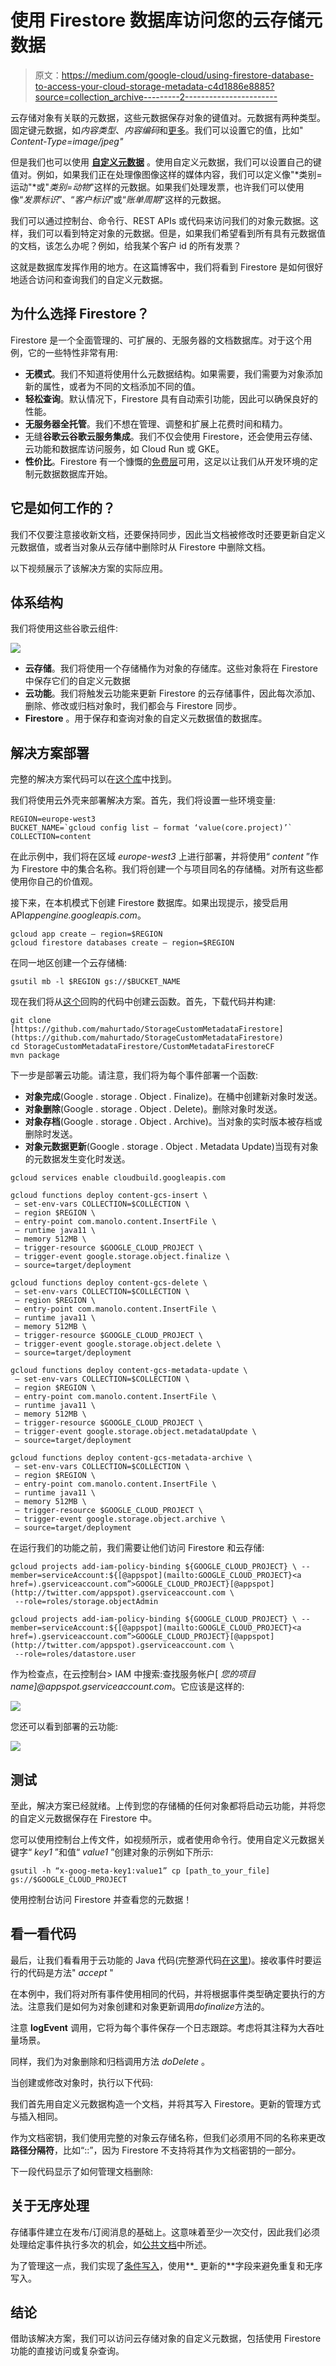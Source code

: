 # 使用 Firestore 数据库访问您的云存储元数据

> 原文：<https://medium.com/google-cloud/using-firestore-database-to-access-your-cloud-storage-metadata-c4d1886e8885?source=collection_archive---------2----------------------->

云存储对象有关联的元数据，这些元数据保存对象的键值对。元数据有两种类型。固定键元数据，如*内容类型*、*内容编码*和[更多](https://cloud.google.com/storage/docs/metadata#mutable)。我们可以设置它的值，比如" *Content-Type=image/jpeg"*

但是我们也可以使用 [**自定义元数据**](https://cloud.google.com/storage/docs/metadata#custom-metadata) 。使用自定义元数据，我们可以设置自己的键值对。例如，如果我们正在处理像图像这样的媒体内容，我们可以定义像"*类别=运动"*或"*类别=动物*"这样的元数据。如果我们处理发票，也许我们可以使用像“*发票标识*”、“*客户标识*”或“*账单周期*”这样的元数据。

我们可以通过控制台、命令行、REST APIs 或代码来访问我们的对象元数据。这样，我们可以看到特定对象的元数据。但是，如果我们希望看到所有具有元数据值的文档，该怎么办呢？例如，给我某个客户 id 的所有发票？

这就是数据库发挥作用的地方。在这篇博客中，我们将看到 Firestore 是如何很好地适合访问和查询我们的自定义元数据。

## 为什么选择 Firestore？

Firestore 是一个全面管理的、可扩展的、无服务器的文档数据库。对于这个用例，它的一些特性非常有用:

*   **无模式**。我们不知道将使用什么元数据结构。如果需要，我们需要为对象添加新的属性，或者为不同的文档添加不同的值。
*   **轻松查询**。默认情况下，Firestore 具有自动索引功能，因此可以确保良好的性能。
*   **无服务器全托管**。我们不想在管理、调整和扩展上花费时间和精力。
*   无缝**谷歌云谷歌云服务集成**。我们不仅会使用 Firestore，还会使用云存储、云功能和数据库访问服务，如 Cloud Run 或 GKE。
*   **性价比**。Firestore 有一个慷慨的[免费层](https://cloud.google.com/firestore/pricing)可用，这足以让我们从开发环境的定制元数据数据库开始。

## 它是如何工作的？

我们不仅要注意接收新文档，还要保持同步，因此当文档被修改时还要更新自定义元数据值，或者当对象从云存储中删除时从 Firestore 中删除文档。

以下视频展示了该解决方案的实际应用。

## 体系结构

我们将使用这些谷歌云组件:

![](img/36f26dcb256d73118e4b82d952037d01.png)

*   **云存储**。我们将使用一个存储桶作为对象的存储库。这些对象将在 Firestore 中保存它们的自定义元数据
*   **云功能**。我们将触发云功能来更新 Firestore 的云存储事件，因此每次添加、删除、修改或归档对象时，我们都会与 Firestore 同步。
*   **Firestore** 。用于保存和查询对象的自定义元数据值的数据库。

## 解决方案部署

完整的解决方案代码可以在[这个库](https://github.com/mahurtado/StorageCustomMetadataFirestore)中找到。

我们将使用云外壳来部署解决方案。首先，我们将设置一些环境变量:

```
REGION=europe-west3
BUCKET_NAME=`gcloud config list — format ‘value(core.project)’`
COLLECTION=content
```

在此示例中，我们将在区域 *europe-west3* 上进行部署，并将使用“ *content* ”作为 Firestore 中的集合名称。我们将创建一个与项目同名的存储桶。对所有这些都使用你自己的价值观。

接下来，在本机模式下创建 Firestore 数据库。如果出现提示，接受启用 API*appengine.googleapis.com*。

```
gcloud app create — region=$REGION
gcloud firestore databases create — region=$REGION
```

在同一地区创建一个云存储桶:

```
gsutil mb -l $REGION gs://$BUCKET_NAME
```

现在我们将从[这个](https://github.com/mahurtado/StorageCustomMetadataFirestore)回购的代码中创建云函数。首先，下载代码并构建:

```
git clone [https://github.com/mahurtado/StorageCustomMetadataFirestore](https://github.com/mahurtado/StorageCustomMetadataFirestore)
cd StorageCustomMetadataFirestore/CustomMetadataFirestoreCF
mvn package
```

下一步是部署云功能。请注意，我们将为每个事件部署一个函数:

*   **对象完成**(Google . storage . Object . Finalize)。在桶中创建新对象时发送。
*   **对象删除**(Google . storage . Object . Delete)。删除对象时发送。
*   **对象存档**(Google . storage . Object . Archive)。当对象的实时版本被存档或删除时发送。
*   **对象元数据更新**(Google . storage . Object . Metadata Update)当现有对象的元数据发生变化时发送。

```
gcloud services enable cloudbuild.googleapis.com

gcloud functions deploy content-gcs-insert \
 — set-env-vars COLLECTION=$COLLECTION \
 — region $REGION \
 — entry-point com.manolo.content.InsertFile \
 — runtime java11 \
 — memory 512MB \
 — trigger-resource $GOOGLE_CLOUD_PROJECT \
 — trigger-event google.storage.object.finalize \
 — source=target/deployment

gcloud functions deploy content-gcs-delete \
 — set-env-vars COLLECTION=$COLLECTION \
 — region $REGION \
 — entry-point com.manolo.content.InsertFile \
 — runtime java11 \
 — memory 512MB \
 — trigger-resource $GOOGLE_CLOUD_PROJECT \
 — trigger-event google.storage.object.delete \
 — source=target/deployment

gcloud functions deploy content-gcs-metadata-update \
 — set-env-vars COLLECTION=$COLLECTION \
 — region $REGION \
 — entry-point com.manolo.content.InsertFile \
 — runtime java11 \
 — memory 512MB \
 — trigger-resource $GOOGLE_CLOUD_PROJECT \
 — trigger-event google.storage.object.metadataUpdate \
 — source=target/deployment

gcloud functions deploy content-gcs-metadata-archive \
 — set-env-vars COLLECTION=$COLLECTION \
 — region $REGION \
 — entry-point com.manolo.content.InsertFile \
 — runtime java11 \
 — memory 512MB \
 — trigger-resource $GOOGLE_CLOUD_PROJECT \
 — trigger-event google.storage.object.archive \
 — source=target/deployment
```

在运行我们的功能之前，我们需要让他们访问 Firestore 和云存储:

```
gcloud projects add-iam-policy-binding ${GOOGLE_CLOUD_PROJECT} \ --member=serviceAccount:${[@appspot](mailto:GOOGLE_CLOUD_PROJECT}<a href=).gserviceaccount.com”>GOOGLE_CLOUD_PROJECT}[@appspot](http://twitter.com/appspot).gserviceaccount.com \
 --role=roles/storage.objectAdmin

gcloud projects add-iam-policy-binding ${GOOGLE_CLOUD_PROJECT} \ --member=serviceAccount:${[@appspot](mailto:GOOGLE_CLOUD_PROJECT}<a href=).gserviceaccount.com”>GOOGLE_CLOUD_PROJECT}[@appspot](http://twitter.com/appspot).gserviceaccount.com \
 --role=roles/datastore.user
```

作为检查点，在云控制台> IAM 中搜索:查找服务帐户[ *您的项目 name]@appspot.gserviceaccount.com*。它应该是这样的:

![](img/17b7c8b02df474895b5e3ede0c04df07.png)

您还可以看到部署的云功能:

![](img/a3d09a078e33cff7fcdce4e5e8cdb36c.png)

## 测试

至此，解决方案已经就绪。上传到您的存储桶的任何对象都将启动云功能，并将您的自定义元数据保存在 Firestore 中。

您可以使用控制台上传文件，如视频所示，或者使用命令行。使用自定义元数据关键字“ *key1* ”和值“ *value1* ”创建对象的示例如下所示:

```
gsutil -h “x-goog-meta-key1:value1” cp [path_to_your_file] gs://$GOOGLE_CLOUD_PROJECT
```

使用控制台访问 Firestore 并查看您的元数据！

## 看一看代码

最后，让我们看看用于云功能的 Java 代码(完整源代码[在这里](https://github.com/mahurtado/StorageCustomMetadataFirestore/blob/main/CustomMetadataFirestoreCF/src/main/java/com/manolo/content/InsertFile.java))。接收事件时要运行的代码是方法" *accept* "

在本例中，我们将对所有事件使用相同的代码，并将根据事件类型确定要执行的方法。注意我们是如何为对象创建和对象更新调用*dofinalize*方法的。

注意 **logEvent** 调用，它将为每个事件保存一个日志跟踪。考虑将其注释为大吞吐量场景。

同样，我们为对象删除和归档调用方法 *doDelete* 。

当创建或修改对象时，执行以下代码:

我们首先用自定义元数据构造一个文档，并将其写入 Firestore。更新的管理方式与插入相同。

作为文档密钥，我们使用完整的对象云存储名称，但我们必须用不同的名称来更改**路径分隔符**，比如“::”，因为 Firestore 不支持将其作为文档密钥的一部分。

下一段代码显示了如何管理文档删除:

## 关于无序处理

存储事件建立在发布/订阅消息的基础上。这意味着至少一次交付，因此我们必须处理给定事件执行多次的机会，如[公共文档](https://cloud.google.com/functions/docs/calling/storage#event_types)中所述。

为了管理这一点，我们实现了[条件写入](https://cloud.google.com/firestore/docs/samples/firestore-transaction-document-update-conditional)，使用**_ 更新的**字段来避免重复和无序写入。

## 结论

借助该解决方案，我们可以访问云存储对象的自定义元数据，包括使用 Firestore 功能的直接访问或复杂查询。